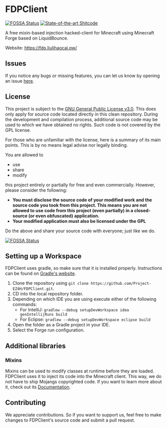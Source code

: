# FDPClient
[![FOSSA Status](https://app.fossa.com/api/projects/git%2Bgithub.com%2FProject-EZ4H%2FFDPClient.svg?type=shield)](https://app.fossa.com/projects/git%2Bgithub.com%2FProject-EZ4H%2FFDPClient?ref=badge_shield)
[![State-of-the-art Shitcode](https://img.shields.io/static/v1?label=State-of-the-art&message=Shitcode&color=7B5804)](https://github.com/trekhleb/state-of-the-art-shitcode)

A free mixin-based injection hacked-client for Minecraft using Minecraft Forge based on LiquidBounce.

Website: https://fdp.liulihaocai.pw/

## Issues
If you notice any bugs or missing features, you can let us know by opening an issue [here](https://github.com/Project-EZ4H/FDPClient/issues).

## License
This project is subject to the [GNU General Public License v3.0](LICENSE). This does only apply for source code located directly in this clean repository. During the development and compilation process, additional source code may be used to which we have obtained no rights. Such code is not covered by the GPL license.

For those who are unfamiliar with the license, here is a summary of its main points. This is by no means legal advise nor legally binding.

You are allowed to
- use
- share
- modify

this project entirely or partially for free and even commercially. However, please consider the following:

- **You must disclose the source code of your modified work and the source code you took from this project. This means you are not allowed to use code from this project (even partially) in a closed-source (or even obfuscated) application.**
- **Your modified application must also be licensed under the GPL** 

Do the above and share your source code with everyone; just like we do.


[![FOSSA Status](https://app.fossa.com/api/projects/git%2Bgithub.com%2FProject-EZ4H%2FFDPClient.svg?type=large)](https://app.fossa.com/projects/git%2Bgithub.com%2FProject-EZ4H%2FFDPClient?ref=badge_large)

## Setting up a Workspace
FDPClient uses gradle, so make sure that it is installed properly. Instructions can be found on [Gradle's website](https://gradle.org/install/).
1. Clone the repository using `git clone https://github.com/Project-EZ4H/FDPClient.git`. 
2. CD into the local repository folder.
3. Depending on which IDE you are using execute either of the following commands:
    - For IntelliJ: `gradlew --debug setupDevWorkspace idea genIntellijRuns build`
    - For Eclipse: `gradlew --debug setupDevWorkspace eclipse build`
4. Open the folder as a Gradle project in your IDE.
5. Select the Forge run configuration.

## Additional libraries
### Mixins
Mixins can be used to modify classes at runtime before they are loaded. FDPClient uses it to inject its code into the Minecraft client. This way, we do not have to ship Mojangs copyrighted code. If you want to learn more about it, check out its [Documentation](https://docs.spongepowered.org/5.1.0/en/plugin/internals/mixins.html).

## Contributing

We appreciate contributions. So if you want to support us, feel free to make changes to FDPClient's source code and submit a pull request.
